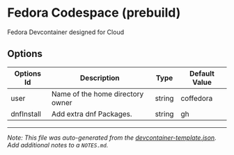 
# Fedora Codespace (prebuild)

Fedora Devcontainer designed for Cloud

## Options

| Options Id | Description | Type | Default Value |
|-----|-----|-----|-----|
| user | Name of the home directory owner | string | coffedora |
| dnfInstall | Add extra dnf Packages. | string | gh |



---

_Note: This file was auto-generated from the [devcontainer-template.json](https://github.com/coffedora/template/blob/main/src/prebuild/devcontainer-template.json).  Add additional notes to a `NOTES.md`._
